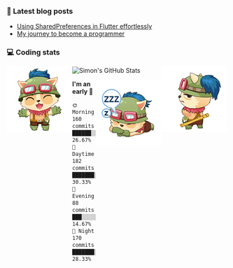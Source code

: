 ### 📘 Latest blog posts

<!-- BLOG-POST-LIST:START -->
- [Using SharedPreferences in Flutter effortlessly](http://blog.simonit.dev/2020/07/15/Using-SharedPreferences-in-Flutter-effortlessly/)
- [My journey to become a programmer](http://blog.simonit.dev/2018/07/14/My-journey-to-become-a-programmer/)
<!-- BLOG-POST-LIST:END -->

### 💻 Coding stats
<img align="right" src="https://raw.githubusercontent.com/simonpham/simonpham/master/assets/images/6kiur.gif" >


<img align="left" src="https://raw.githubusercontent.com/simonpham/simonpham/master/assets/images/5kiur.gif" >

![Simon's GitHub Stats](https://github-readme-stats-obu2qdcs2.vercel.app/api?username=simonpham)

<img align="right" src="https://raw.githubusercontent.com/simonpham/simonpham/master/assets/images/4kiur.gif" >

<!--START_SECTION:waka-->
**I'm an early 🐤** 

```text
🌞 Morning    160 commits    ██████░░░░░░░░░░░░░░░░░░░   26.67% 
🌆 Daytime    182 commits    ███████░░░░░░░░░░░░░░░░░░   30.33% 
🌃 Evening    88 commits     ███░░░░░░░░░░░░░░░░░░░░░░   14.67% 
🌙 Night      170 commits    ███████░░░░░░░░░░░░░░░░░░   28.33%

```



<!--END_SECTION:waka-->
